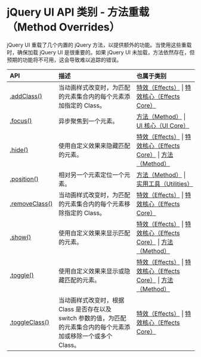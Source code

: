 # jQuery UI API 类别 - 方法重载（Method Overrides）

jQuery UI 重载了几个内置的 jQuery 方法，以提供额外的功能。当使用这些重载时，确保加载 jQuery UI 是很重要的。如果 jQuery UI 未加载，方法依然存在，但预期的功能将不可用，这会导致难以追踪的错误。

| API | 描述 | 也属于类别 |
| :-- | :-- | :-- |
| [.addClass()](api-addClass.html) | 当动画样式改变时，为匹配的元素集合内的每个元素添加指定的 Class。 | [特效（Effects）](ref-effects.html) &#124; [特效核心（Effects Core）](ref-effects-core.html) |
| [.focus()](api-focus.html) | 异步聚焦到一个元素。 | [方法（Method）](ref-methods.html) &#124; [UI 核心（UI Core）](ref-ui-core.html) |
| [.hide()](api-hide.html) | 使用自定义效果来隐藏匹配的元素。 | [特效（Effects）](ref-effects.html) &#124; [特效核心（Effects Core）](ref-effects-core.html) &#124; [方法（Method）](ref-methods.html) |
| [.position()](api-position.html) | 相对另一个元素定位一个元素。 | [方法（Method）](ref-methods.html) &#124; [实用工具（Utilities）](ref-utilities.html) |
| [.removeClass()](api-removeClass.html) | 当动画样式改变时，为匹配的元素集合内的每个元素移除指定的 Class。 | [特效（Effects）](ref-effects.html) &#124; [特效核心（Effects Core）](ref-effects-core.html) |
| [.show()](api-show.html) | 使用自定义效果来显示匹配的元素。 | [特效（Effects）](ref-effects.html) &#124; [特效核心（Effects Core）](ref-effects-core.html) &#124; [方法（Method）](ref-methods.html) |
| [.toggle()](api-toggle.html) | 使用自定义效果来显示或隐藏匹配的元素。 | [特效（Effects）](ref-effects.html) &#124; [特效核心（Effects Core）](ref-effects-core.html) &#124; [方法（Method）](ref-methods.html) |
| [.toggleClass()](api-toggleClass.html) | 当动画样式改变时，根据 Class 是否存在以及 switch 参数的值，为匹配的元素集合内的每个元素添加或移除一个或多个 Class。 | [特效（Effects）](ref-effects.html) &#124; [特效核心（Effects Core）](ref-effects-core.html) |

